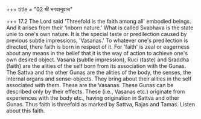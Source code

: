+++
title = "02 श्री भगवानुवाच"

+++
17.2 The Lord said 'Threefold is the faith among all' embodied beings.
And it arises from their 'inborn nature.' What is called Svabhava is the state unie to one's own nature. It is the special taste or predilection caused by previous subtle impressions, 'Vasanas.' To whatever one's predilection is directed, there faith is born in respect of it. For
'faith' is zeal or eagerness about any means in the belief that it is the way of action to achieve one's own desired object. Vasana (subtle impression), Ruci (taste) and Sraddha (faith) are the alities of the self born from its association with the Gunas. The Sattva and the other Gunas are the alities of the body, the senses, the internal organs and sense-objects. They bring about their alities in the self associated with them. These are the Vasanas. These Gunas can be described only by their effects. These (i.e., Vasanas etc.) originate from experiences with the body etc., having origination in Sattva and other Gunas. Thus faith is threefold as marked by Sattva, Rajas and Tamas. Listen about this faith.
